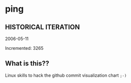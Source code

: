 # ping

## HISTORICAL ITERATION
2006-05-11

Incremented: 3265

## What is this?? 
Linux skills to hack the github commit visualization chart `;-)`
